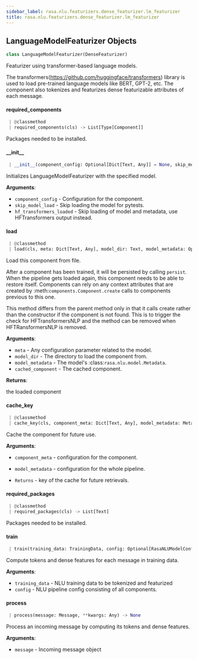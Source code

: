 ```yaml
---
sidebar_label: rasa.nlu.featurizers.dense_featurizer.lm_featurizer
title: rasa.nlu.featurizers.dense_featurizer.lm_featurizer
---
```

## LanguageModelFeaturizer Objects

```python
class LanguageModelFeaturizer(DenseFeaturizer)
```

Featurizer using transformer-based language models.

The transformers(https://github.com/huggingface/transformers) library
is used to load pre-trained language models like BERT, GPT-2, etc.
The component also tokenizes and featurizes dense featurizable attributes of
each message.

#### required\_components

```python
 | @classmethod
 | required_components(cls) -> List[Type[Component]]
```

Packages needed to be installed.

#### \_\_init\_\_

```python
 | __init__(component_config: Optional[Dict[Text, Any]] = None, skip_model_load: bool = False, hf_transformers_loaded: bool = False) -> None
```

Initializes LanguageModelFeaturizer with the specified model.

**Arguments**:

- `component_config` - Configuration for the component.
- `skip_model_load` - Skip loading the model for pytests.
- `hf_transformers_loaded` - Skip loading of model and metadata, use
  HFTransformers output instead.

#### load

```python
 | @classmethod
 | load(cls, meta: Dict[Text, Any], model_dir: Text, model_metadata: Optional["Metadata"] = None, cached_component: Optional["Component"] = None, **kwargs: Any, ,) -> "Component"
```

Load this component from file.

After a component has been trained, it will be persisted by
calling `persist`. When the pipeline gets loaded again,
this component needs to be able to restore itself.
Components can rely on any context attributes that are
created by :meth:`components.Component.create`
calls to components previous to this one.

This method differs from the parent method only in that it calls create
rather than the constructor if the component is not found. This is to
trigger the check for HFTransformersNLP and the method can be removed
when HFTRansformersNLP is removed.

**Arguments**:

- `meta` - Any configuration parameter related to the model.
- `model_dir` - The directory to load the component from.
- `model_metadata` - The model&#x27;s :class:`rasa.nlu.model.Metadata`.
- `cached_component` - The cached component.
  

**Returns**:

  the loaded component

#### cache\_key

```python
 | @classmethod
 | cache_key(cls, component_meta: Dict[Text, Any], model_metadata: Metadata) -> Optional[Text]
```

Cache the component for future use.

**Arguments**:

- `component_meta` - configuration for the component.
- `model_metadata` - configuration for the whole pipeline.
  
- `Returns` - key of the cache for future retrievals.

#### required\_packages

```python
 | @classmethod
 | required_packages(cls) -> List[Text]
```

Packages needed to be installed.

#### train

```python
 | train(training_data: TrainingData, config: Optional[RasaNLUModelConfig] = None, **kwargs: Any, ,) -> None
```

Compute tokens and dense features for each message in training data.

**Arguments**:

- `training_data` - NLU training data to be tokenized and featurized
- `config` - NLU pipeline config consisting of all components.

#### process

```python
 | process(message: Message, **kwargs: Any) -> None
```

Process an incoming message by computing its tokens and dense features.

**Arguments**:

- `message` - Incoming message object

